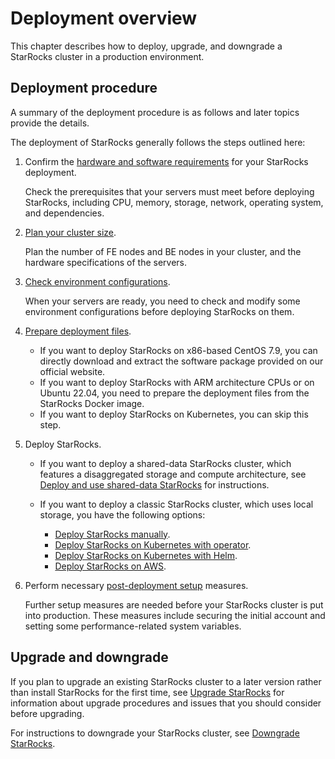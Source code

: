 # Deployment overview

This chapter describes how to deploy, upgrade, and downgrade a StarRocks cluster in a production environment.

## Deployment procedure

A summary of the deployment procedure is as follows and later topics provide the details.

The deployment of StarRocks generally follows the steps outlined here:

1. Confirm the [hardware and software requirements](../deployment/deployment_prerequisites.md) for your StarRocks deployment.

   Check the prerequisites that your servers must meet before deploying StarRocks, including CPU, memory, storage, network, operating system, and dependencies.

2. [Plan your cluster size](../deployment/plan_cluster.md).

   Plan the number of FE nodes and BE nodes in your cluster, and the hardware specifications of the servers.

3. [Check environment configurations](../deployment/environment_configurations.md).

   When your servers are ready, you need to check and modify some environment configurations before deploying StarRocks on them.

4. [Prepare deployment files](../deployment/prepare_deployment_files.md).

   - If you want to deploy StarRocks on x86-based CentOS 7.9, you can directly download and extract the software package provided on our official website.
   - If you want to deploy StarRocks with ARM architecture CPUs or on Ubuntu 22.04, you need to prepare the deployment files from the StarRocks Docker image.
   - If you want to deploy StarRocks on Kubernetes, you can skip this step.

5. Deploy StarRocks.

   - If you want to deploy a shared-data StarRocks cluster, which features a disaggregated storage and compute architecture, see [Deploy and use shared-data StarRocks](../deployment/deploy_shared_data.md) for instructions.
   - If you want to deploy a classic StarRocks cluster, which uses local storage, you have the following options:

     - [Deploy StarRocks manually](../deployment/deploy_manually.md).
     - [Deploy StarRocks on Kubernetes with operator](../deployment/sr_operator.md).
     - [Deploy StarRocks on Kubernetes with Helm](../deployment/helm.md).
     - [Deploy StarRocks on AWS](../deployment/starrocks_on_aws.md).

6. Perform necessary [post-deployment setup](../deployment/post_deployment_setup.md) measures.

   Further setup measures are needed before your StarRocks cluster is put into production. These measures include securing the initial account and setting some performance-related system variables.

## Upgrade and downgrade

If you plan to upgrade an existing StarRocks cluster to a later version rather than install StarRocks for the first time, see [Upgrade StarRocks](../deployment/upgrade.md) for information about upgrade procedures and issues that you should consider before upgrading.

For instructions to downgrade your StarRocks cluster, see [Downgrade StarRocks](../deployment/downgrade.md).
